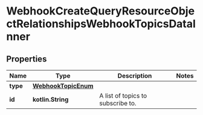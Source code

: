 
# WebhookCreateQueryResourceObjectRelationshipsWebhookTopicsDataInner

## Properties
| Name | Type | Description | Notes |
| ------------ | ------------- | ------------- | ------------- |
| **type** | [**WebhookTopicEnum**](WebhookTopicEnum.md) |  |  |
| **id** | **kotlin.String** | A list of topics to subscribe to. |  |



